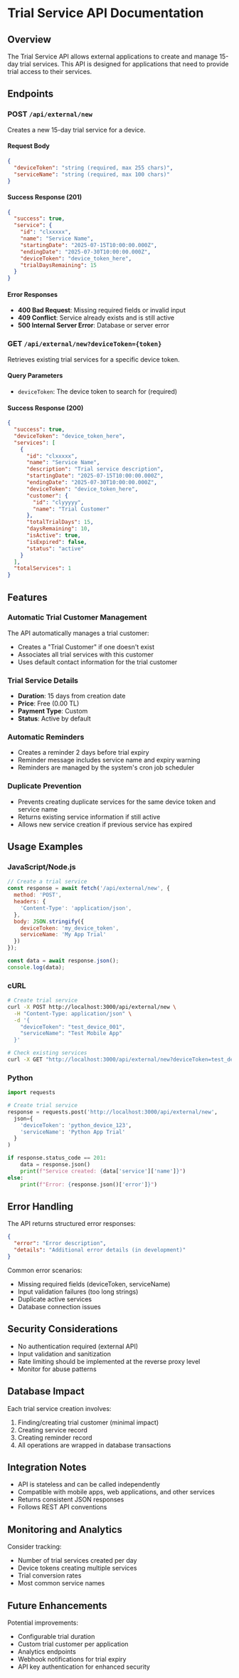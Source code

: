 # Trial Service API Documentation

## Overview

The Trial Service API allows external applications to create and manage 15-day trial services. This API is designed for applications that need to provide trial access to their services.

## Endpoints

### POST `/api/external/new`

Creates a new 15-day trial service for a device.

#### Request Body

```json
{
  "deviceToken": "string (required, max 255 chars)",
  "serviceName": "string (required, max 100 chars)"
}
```

#### Success Response (201)

```json
{
  "success": true,
  "service": {
    "id": "clxxxxx",
    "name": "Service Name",
    "startingDate": "2025-07-15T10:00:00.000Z",
    "endingDate": "2025-07-30T10:00:00.000Z",
    "deviceToken": "device_token_here",
    "trialDaysRemaining": 15
  }
}
```

#### Error Responses

- **400 Bad Request**: Missing required fields or invalid input
- **409 Conflict**: Service already exists and is still active
- **500 Internal Server Error**: Database or server error

### GET `/api/external/new?deviceToken={token}`

Retrieves existing trial services for a specific device token.

#### Query Parameters

- `deviceToken`: The device token to search for (required)

#### Success Response (200)

```json
{
  "success": true,
  "deviceToken": "device_token_here",
  "services": [
    {
      "id": "clxxxxx",
      "name": "Service Name",
      "description": "Trial service description",
      "startingDate": "2025-07-15T10:00:00.000Z",
      "endingDate": "2025-07-30T10:00:00.000Z",
      "deviceToken": "device_token_here",
      "customer": {
        "id": "clyyyyy",
        "name": "Trial Customer"
      },
      "totalTrialDays": 15,
      "daysRemaining": 10,
      "isActive": true,
      "isExpired": false,
      "status": "active"
    }
  ],
  "totalServices": 1
}
```

## Features

### Automatic Trial Customer Management

The API automatically manages a trial customer:
- Creates a "Trial Customer" if one doesn't exist
- Associates all trial services with this customer
- Uses default contact information for the trial customer

### Trial Service Details

- **Duration**: 15 days from creation date
- **Price**: Free (0.00 TL)
- **Payment Type**: Custom
- **Status**: Active by default

### Automatic Reminders

- Creates a reminder 2 days before trial expiry
- Reminder message includes service name and expiry warning
- Reminders are managed by the system's cron job scheduler

### Duplicate Prevention

- Prevents creating duplicate services for the same device token and service name
- Returns existing service information if still active
- Allows new service creation if previous service has expired

## Usage Examples

### JavaScript/Node.js

```javascript
// Create a trial service
const response = await fetch('/api/external/new', {
  method: 'POST',
  headers: {
    'Content-Type': 'application/json',
  },
  body: JSON.stringify({
    deviceToken: 'my_device_token',
    serviceName: 'My App Trial'
  })
});

const data = await response.json();
console.log(data);
```

### cURL

```bash
# Create trial service
curl -X POST http://localhost:3000/api/external/new \
  -H "Content-Type: application/json" \
  -d '{
    "deviceToken": "test_device_001",
    "serviceName": "Test Mobile App"
  }'

# Check existing services
curl -X GET "http://localhost:3000/api/external/new?deviceToken=test_device_001"
```

### Python

```python
import requests

# Create trial service
response = requests.post('http://localhost:3000/api/external/new', 
  json={
    'deviceToken': 'python_device_123',
    'serviceName': 'Python App Trial'
  }
)

if response.status_code == 201:
    data = response.json()
    print(f"Service created: {data['service']['name']}")
else:
    print(f"Error: {response.json()['error']}")
```

## Error Handling

The API returns structured error responses:

```json
{
  "error": "Error description",
  "details": "Additional error details (in development)"
}
```

Common error scenarios:
- Missing required fields (deviceToken, serviceName)
- Input validation failures (too long strings)
- Duplicate active services
- Database connection issues

## Security Considerations

- No authentication required (external API)
- Input validation and sanitization
- Rate limiting should be implemented at the reverse proxy level
- Monitor for abuse patterns

## Database Impact

Each trial service creation involves:
1. Finding/creating trial customer (minimal impact)
2. Creating service record
3. Creating reminder record
4. All operations are wrapped in database transactions

## Integration Notes

- API is stateless and can be called independently
- Compatible with mobile apps, web applications, and other services
- Returns consistent JSON responses
- Follows REST API conventions

## Monitoring and Analytics

Consider tracking:
- Number of trial services created per day
- Device tokens creating multiple services
- Trial conversion rates
- Most common service names

## Future Enhancements

Potential improvements:
- Configurable trial duration
- Custom trial customer per application
- Analytics endpoints
- Webhook notifications for trial expiry
- API key authentication for enhanced security
